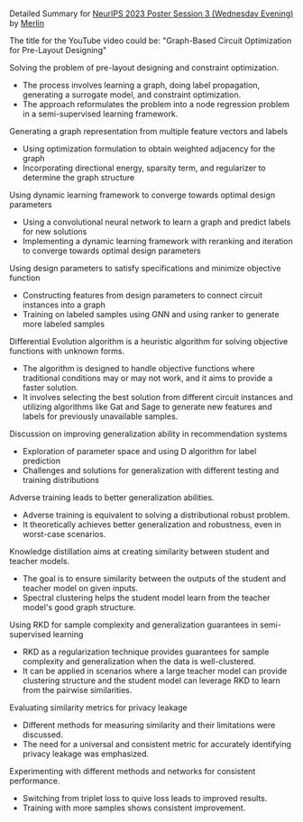  





# 

Detailed Summary for [NeurIPS 2023 Poster Session 3 (Wednesday Evening)](https://www.youtube.com/watch?v=zn7nLR58hBk) by [Merlin](https://merlin.foyer.work/)

The title for the YouTube video could be: "Graph-Based Circuit Optimization for Pre-Layout Designing"

Solving the problem of pre-layout designing and constraint optimization.
- The process involves learning a graph, doing label propagation, generating a surrogate model, and constraint optimization.
- The approach reformulates the problem into a node regression problem in a semi-supervised learning framework.

Generating a graph representation from multiple feature vectors and labels
- Using optimization formulation to obtain weighted adjacency for the graph
- Incorporating directional energy, sparsity term, and regularizer to determine the graph structure

Using dynamic learning framework to converge towards optimal design parameters
- Using a convolutional neural network to learn a graph and predict labels for new solutions
- Implementing a dynamic learning framework with reranking and iteration to converge towards optimal design parameters

Using design parameters to satisfy specifications and minimize objective function
- Constructing features from design parameters to connect circuit instances into a graph
- Training on labeled samples using GNN and using ranker to generate more labeled samples

Differential Evolution algorithm is a heuristic algorithm for solving objective functions with unknown forms.
- The algorithm is designed to handle objective functions where traditional conditions may or may not work, and it aims to provide a faster solution.
- It involves selecting the best solution from different circuit instances and utilizing algorithms like Gat and Sage to generate new features and labels for previously unavailable samples.

Discussion on improving generalization ability in recommendation systems
- Exploration of parameter space and using D algorithm for label prediction
- Challenges and solutions for generalization with different testing and training distributions

Adverse training leads to better generalization abilities.
- Adverse training is equivalent to solving a distributional robust problem.
- It theoretically achieves better generalization and robustness, even in worst-case scenarios.

Knowledge distillation aims at creating similarity between student and teacher models.
- The goal is to ensure similarity between the outputs of the student and teacher model on given inputs.
- Spectral clustering helps the student model learn from the teacher model's good graph structure.

Using RKD for sample complexity and generalization guarantees in semi-supervised learning
- RKD as a regularization technique provides guarantees for sample complexity and generalization when the data is well-clustered.
- It can be applied in scenarios where a large teacher model can provide clustering structure and the student model can leverage RKD to learn from the pairwise similarities.

Evaluating similarity metrics for privacy leakage
- Different methods for measuring similarity and their limitations were discussed.
- The need for a universal and consistent metric for accurately identifying privacy leakage was emphasized.

Experimenting with different methods and networks for consistent performance.
- Switching from triplet loss to quive loss leads to improved results.
- Training with more samples shows consistent improvement.
